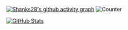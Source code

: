 [![Shanks28's github activity graph](https://github-readme-activity-graph.vercel.app/graph?username=shanks28&bg_color=ffcfe9&color=9e4c98&line=9e4c98&point=403d3d&area=true&hide_border=true)](https://github.com/ashutosh00710/github-readme-activity-graph)
![Counter](https://komarev.com/ghpvc/?username=shanks28)
<!-- GitHub Stats -->
[![GitHub Stats](https://github.com/shanks28/your-repository-name/raw/main/github-metrics.svg)](https://github.com/shanks28/shanks28)

<!--
**shanks28/shanks28** is a ✨ _special_ ✨ repository because its `README.md` (this file) appears on your GitHub profile.

Here are some ideas to get you started:

- 🔭 I’m currently working on ...
- 🌱 I’m currently learning ...
- 👯 I’m looking to collaborate on ...
- 🤔 I’m looking for help with ...
- 💬 Ask me about ...
- 📫 How to reach me: ...
- 😄 Pronouns: ...
- ⚡ Fun fact: ...
-->
